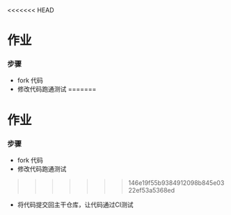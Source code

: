 <<<<<<< HEAD
# 作业

### 步骤

* fork 代码
* 修改代码跑通测试
=======
# 作业

### 步骤

* fork 代码
* 修改代码跑通测试
>>>>>>> 146e19f55b9384912098b845e0322ef53a5368ed
* 将代码提交回主干仓库，让代码通过CI测试